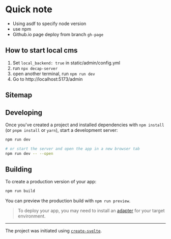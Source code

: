 
# Quick note

- Using asdf to specify node version
- use npm
- Github.io page deploy from branch `gh-page`

## How to start local cms

1. Set `local_backend: true` in static/admin/config.yml
2. run `npx decap-server`
3. open another terminal, run `npm run dev`
4. Go to http://localhost:5173/admin

## Sitemap




## Developing

Once you've created a project and installed dependencies with `npm install` (or `pnpm install` or `yarn`), start a development server:

```bash
npm run dev

# or start the server and open the app in a new browser tab
npm run dev -- --open
```

## Building

To create a production version of your app:

```bash
npm run build
```

You can preview the production build with `npm run preview`.

> To deploy your app, you may need to install an [adapter](https://kit.svelte.dev/docs/adapters) for your target environment.

---

The project was initiated using [`create-svelte`](https://github.com/sveltejs/kit/tree/master/packages/create-svelte).
